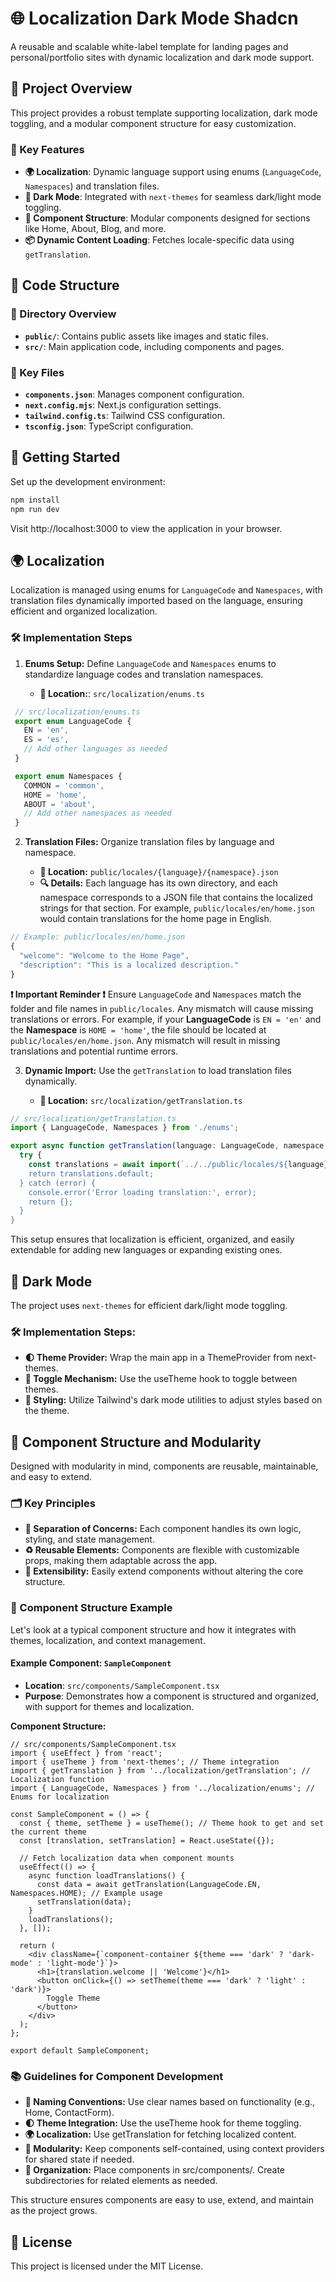 # 🌐 Localization Dark Mode Shadcn

A reusable and scalable white-label template for landing pages and personal/portfolio sites with dynamic localization and dark mode support.

## 📝 Project Overview

This project provides a robust template supporting localization, dark mode toggling, and a modular component structure for easy customization.

### 🔑 Key Features

- **🌍 Localization**: Dynamic language support using enums (`LanguageCode`, `Namespaces`) and translation files.
- **🌙 Dark Mode**: Integrated with `next-themes` for seamless dark/light mode toggling.
- **🧩 Component Structure**: Modular components designed for sections like Home, About, Blog, and more.
- **📦 Dynamic Content Loading**: Fetches locale-specific data using `getTranslation`.

## 📁 Code Structure

### 📂 Directory Overview

- **`public/`**: Contains public assets like images and static files.
- **`src/`**: Main application code, including components and pages.

### 📌 Key Files

- **`components.json`**: Manages component configuration.
- **`next.config.mjs`**: Next.js configuration settings.
- **`tailwind.config.ts`**: Tailwind CSS configuration.
- **`tsconfig.json`**: TypeScript configuration.

## 🚀 Getting Started

Set up the development environment:

```bash
npm install
npm run dev
```
Visit http://localhost:3000 to view the application in your browser.

## 🌍 Localization

Localization is managed using enums for `LanguageCode` and `Namespaces`, with translation files dynamically imported based on the language, ensuring efficient and organized localization.

### 🛠️ Implementation Steps

1. **Enums Setup:** Define `LanguageCode` and `Namespaces` enums to standardize language codes and translation namespaces.

   - **📍 Location:**: `src/localization/enums.ts`

```typescript
 // src/localization/enums.ts
 export enum LanguageCode {
   EN = 'en',
   ES = 'es',
   // Add other languages as needed
 }

 export enum Namespaces {
   COMMON = 'common',
   HOME = 'home',
   ABOUT = 'about',
   // Add other namespaces as needed
 }
```

2. **Translation Files:** Organize translation files by language and namespace.
   
    - **📍 Location:** `public/locales/{language}/{namespace}.json`
    - **🔍 Details:** Each language has its own directory, and each namespace corresponds to a JSON file that contains the localized strings for that section. For example, `public/locales/en/home.json` would contain translations for the home page in English.

```typescript
// Example: public/locales/en/home.json
{
  "welcome": "Welcome to the Home Page",
  "description": "This is a localized description."
}
```

**❗️ Important Reminder ❗️** 
Ensure `LanguageCode` and `Namespaces` match the folder and file names in `public/locales`. Any mismatch will cause missing translations or errors.
For example, if your **LanguageCode** is `EN = 'en'` and the **Namespace** is `HOME = 'home'`, the file should be located at `public/locales/en/home.json`. Any mismatch will result in missing translations and potential runtime errors.

3. **Dynamic Import:** Use the `getTranslation` to load translation files dynamically.
   
    - **📍 Location:** `src/localization/getTranslation.ts`

```typescript
// src/localization/getTranslation.ts
import { LanguageCode, Namespaces } from './enums';

export async function getTranslation(language: LanguageCode, namespace: Namespaces) {
  try {
    const translations = await import(`../../public/locales/${language}/${namespace}.json`);
    return translations.default;
  } catch (error) {
    console.error('Error loading translation:', error);
    return {};
  }
}
```
This setup ensures that localization is efficient, organized, and easily extendable for adding new languages or expanding existing ones.


## 🌙 Dark Mode
The project uses `next-themes` for efficient dark/light mode toggling.

### 🛠️ Implementation Steps:
  - **🌓 Theme Provider:** Wrap the main app in a ThemeProvider from next-themes.
  - **🔄 Toggle Mechanism:** Use the useTheme hook to toggle between themes.
  - **🎨 Styling:** Utilize Tailwind's dark mode utilities to adjust styles based on the theme.


## 🧩 Component Structure and Modularity

Designed with modularity in mind, components are reusable, maintainable, and easy to extend.

### 🗂️ Key Principles

  - **📏 Separation of Concerns:** Each component handles its own logic, styling, and state management.
  - **♻️ Reusable Elements:** Components are flexible with customizable props, making them adaptable across the app.
  - **🚀 Extensibility:** Easily extend components without altering the core structure.

### 🧪 Component Structure Example

Let's look at a typical component structure and how it integrates with themes, localization, and context management.

#### Example Component: `SampleComponent`

- **Location**: `src/components/SampleComponent.tsx`
- **Purpose**: Demonstrates how a component is structured and organized, with support for themes and localization.

**Component Structure:**

```tsx
// src/components/SampleComponent.tsx
import { useEffect } from 'react';
import { useTheme } from 'next-themes'; // Theme integration
import { getTranslation } from '../localization/getTranslation'; // Localization function
import { LanguageCode, Namespaces } from '../localization/enums'; // Enums for localization

const SampleComponent = () => {
  const { theme, setTheme } = useTheme(); // Theme hook to get and set the current theme
  const [translation, setTranslation] = React.useState({});

  // Fetch localization data when component mounts
  useEffect(() => {
    async function loadTranslations() {
      const data = await getTranslation(LanguageCode.EN, Namespaces.HOME); // Example usage
      setTranslation(data);
    }
    loadTranslations();
  }, []);

  return (
    <div className={`component-container ${theme === 'dark' ? 'dark-mode' : 'light-mode'}`}>
      <h1>{translation.welcome || 'Welcome'}</h1>
      <button onClick={() => setTheme(theme === 'dark' ? 'light' : 'dark')}>
        Toggle Theme
      </button>
    </div>
  );
};

export default SampleComponent;
```


### 📚 Guidelines for Component Development

  - **📝 Naming Conventions:** Use clear names based on functionality (e.g., Home, ContactForm).
  - **🌓 Theme Integration:** Use the useTheme hook for theme toggling.
  - **🌍 Localization:** Use getTranslation for fetching localized content.
  - **🧩 Modularity:** Keep components self-contained, using context providers for shared state if needed.
  - **📂 Organization:** Place components in src/components/. Create subdirectories for related elements as needed.

This structure ensures components are easy to use, extend, and maintain as the project grows.

## 📜 License
This project is licensed under the MIT License.


